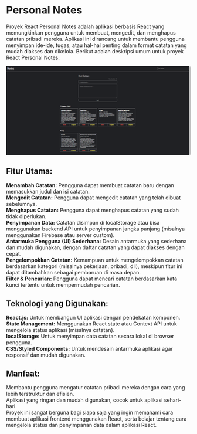 # Personal Notes
Proyek React Personal Notes adalah aplikasi berbasis React yang memungkinkan pengguna untuk membuat, mengedit, dan menghapus catatan pribadi mereka. Aplikasi ini dirancang untuk membantu pengguna menyimpan ide-ide, tugas, atau hal-hal penting dalam format catatan yang mudah diakses dan dikelola. Berikut adalah deskripsi umum untuk proyek React Personal Notes:

![Screenshot](image/main_view.png)

## Fitur Utama:
**Menambah Catatan:** Pengguna dapat membuat catatan baru dengan memasukkan judul dan isi catatan.<br>
**Mengedit Catatan:** Pengguna dapat mengedit catatan yang telah dibuat sebelumnya.<br>
**Menghapus Catatan:** Pengguna dapat menghapus catatan yang sudah tidak diperlukan.<br>
**Penyimpanan Data:** Catatan disimpan di localStorage atau bisa menggunakan backend API untuk penyimpanan jangka panjang (misalnya menggunakan Firebase atau server custom).<br>
**Antarmuka Pengguna (UI) Sederhana:** Desain antarmuka yang sederhana dan mudah digunakan, dengan daftar catatan yang dapat diakses dengan cepat.<br>
**Pengelompokkan Catatan:** Kemampuan untuk mengelompokkan catatan berdasarkan kategori (misalnya pekerjaan, pribadi, dll), meskipun fitur ini dapat ditambahkan sebagai pembaruan di masa depan.<br>
**Filter & Pencarian:** Pengguna dapat mencari catatan berdasarkan kata kunci tertentu untuk mempermudah pencarian.<br>

## Teknologi yang Digunakan:
**React.js:** Untuk membangun UI aplikasi dengan pendekatan komponen.<br>
**State Management:** Menggunakan React state atau Context API untuk mengelola status aplikasi (misalnya catatan).<br>
**localStorage:** Untuk menyimpan data catatan secara lokal di browser pengguna.<br>
**CSS/Styled Components:** Untuk mendesain antarmuka aplikasi agar responsif dan mudah digunakan.<br>

## Manfaat:
Membantu pengguna mengatur catatan pribadi mereka dengan cara yang lebih terstruktur dan efisien.<br>
Aplikasi yang ringan dan mudah digunakan, cocok untuk aplikasi sehari-hari.<br>
Proyek ini sangat berguna bagi siapa saja yang ingin memahami cara membuat aplikasi frontend menggunakan React, serta belajar tentang cara mengelola status dan penyimpanan data dalam aplikasi React.<br>
